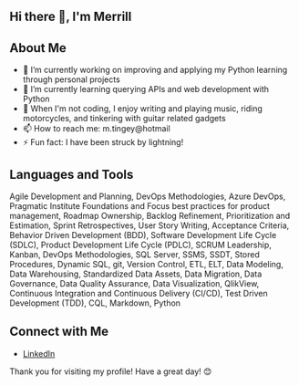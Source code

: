 ## Hi there 👋, I'm Merrill

## About Me

- 🔭 I’m currently working on improving and applying my Python learning through personal projects
- 🌱 I’m currently learning querying APIs and web development with Python
- 🎸 When I'm not coding, I enjoy writing and playing music, riding motorcycles, and tinkering with guitar related gadgets
- 📫 How to reach me: m.tingey@hotmail
- ⚡ Fun fact: I have been struck by lightning!

## Languages and Tools

Agile Development and Planning, DevOps Methodologies, Azure DevOps, Pragmatic Institute Foundations and
Focus best practices for product management, Roadmap Ownership, Backlog Refinement, Prioritization and
Estimation, Sprint Retrospectives, User Story Writing, Acceptance Criteria, Behavior Driven Development (BDD),
Software Development Life Cycle (SDLC), Product Development Life Cycle (PDLC), SCRUM Leadership, Kanban,
DevOps Methodologies, SQL Server, SSMS, SSDT, Stored Procedures, Dynamic SQL, git, Version Control, ETL, ELT,
Data Modeling, Data Warehousing, Standardized Data Assets, Data Migration, Data Governance, Data Quality
Assurance, Data Visualization, QlikView, Continuous Integration and Continuous Delivery (CI/CD), Test Driven
Development (TDD), CQL, Markdown, Python


## Connect with Me

- [LinkedIn](https://www.linkedin.com/in/merrill-tingey/)

Thank you for visiting my profile! Have a great day! 😊

<!--
taking some inspiration from https://github.com/brayden-s-haws
-->
